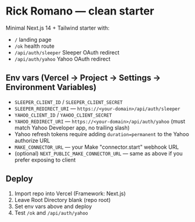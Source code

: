 # Rick Romano — clean starter
Minimal Next.js 14 + Tailwind starter with:
- `/` landing page
- `/ok` health route
- `/api/auth/sleeper` Sleeper OAuth redirect
- `/api/auth/yahoo` Yahoo OAuth redirect

## Env vars (Vercel → Project → Settings → Environment Variables)
- `SLEEPER_CLIENT_ID` / `SLEEPER_CLIENT_SECRET`
- `SLEEPER_REDIRECT_URI` — `https://<your-domain>/api/auth/sleeper`
- `YAHOO_CLIENT_ID` / `YAHOO_CLIENT_SECRET`
- `YAHOO_REDIRECT_URI` — `https://<your-domain>/api/auth/yahoo` (must match Yahoo Developer app, no trailing slash)
- Yahoo refresh tokens require adding `duration=permanent` to the Yahoo authorize URL
- `MAKE_CONNECTOR_URL` — your Make "connector.start" webhook URL
- (optional) `NEXT_PUBLIC_MAKE_CONNECTOR_URL` — same as above if you prefer exposing to client

## Deploy
1. Import repo into Vercel (Framework: Next.js)
2. Leave Root Directory blank (repo root)
3. Set env vars above and deploy
4. Test `/ok` and `/api/auth/yahoo`

